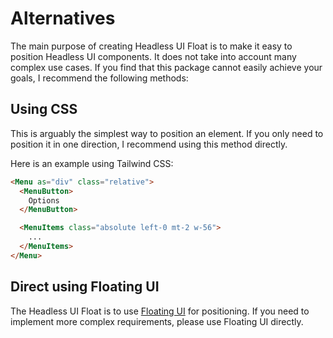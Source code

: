 # Alternatives

The main purpose of creating Headless UI Float is to make it easy to position Headless UI components. It does not take into account many complex use cases. If you find that this package cannot easily achieve your goals, I recommend the following methods:

## Using CSS

This is arguably the simplest way to position an element. If you only need to position it in one direction, I recommend using this method directly.

Here is an example using Tailwind CSS:

```html
<Menu as="div" class="relative">
  <MenuButton>
    Options
  </MenuButton>

  <MenuItems class="absolute left-0 mt-2 w-56">
    ...
  </MenuItems>
</Menu>
```

## Direct using Floating UI

The Headless UI Float is to use [Floating UI](https://floating-ui.com/) for positioning. If you need to implement more complex requirements, please use Floating UI directly.
